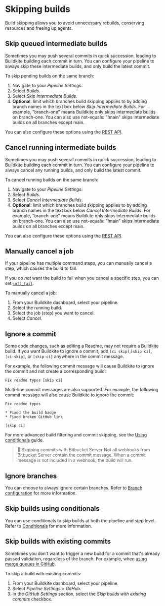 # Skipping builds

Build skipping allows you to avoid unnecessary rebuilds, conserving resources and freeing up agents.


## Skip queued intermediate builds

Sometimes you may push several commits in quick succession, leading to Buildkite building each commit in turn. You can configure your pipeline to always skip these intermediate builds, and only build the latest commit.

To skip pending builds on the same branch:

1. Navigate to your *Pipeline Settings*.
2. Select *Builds*.
3. Select *Skip Intermediate Builds*.
4. **Optional**: limit which branches build skipping applies to by adding branch names in the text box below *Skip Intermediate Builds*. For example, "branch-one" means Buildkite only skips intermediate builds on branch-one. You can also use not-equals: "!main" skips intermediate builds on all branches except main.

You can also configure these options using the [REST API](/docs/apis/rest-api/pipelines#create-a-yaml-pipeline).

## Cancel running intermediate builds

Sometimes you may push several commits in quick succession, leading to Buildkite building each commit in turn. You can configure your pipeline to always cancel any running builds, and only build the latest commit.

To cancel running builds on the same branch:

1. Navigate to your *Pipeline Settings*.
2. Select *Builds*.
3. Select *Cancel Intermediate Builds*.
4. **Optional**: limit which branches build skipping applies to by adding branch names in the text box below *Cancel Intermediate Builds*. For example, "branch-one" means Buildkite only skips intermediate builds on branch-one. You can also use not-equals: "!main" skips intermediate builds on all branches except main.

You can also configure these options using the [REST API](/docs/apis/rest-api/pipelines#create-a-yaml-pipeline).

## Manually cancel a job

If your pipeline has multiple command steps, you can manually cancel a step, which causes the build to fail.

If you do *not* want the build to fail when you cancel a specific step, you can set [`soft_fail`](/docs/pipelines/command-step#soft-fail-attributes).

To manually cancel a job:

1. From your Buildkite dashboard, select your pipeline.
2. Select the running build.
3. Select the job (step) you want to cancel.
4. Select *Cancel*.

## Ignore a commit

Some code changes, such as editing a Readme, may not require a Buildkite build. If you want Buildkite to ignore a commit, add `[ci skip]`,`[skip ci]`, `[ci-skip]`, or `[skip-ci]` anywhere in the commit message.

For example, the following commit message will cause Buildkite to ignore the commit and not create a corresponding build:

```
Fix readme typos [skip ci]
```

Multi-line commit messages are also supported. For example, the following commit message will also cause Buildkite to ignore the commit:

```
Fix readme typos

* Fixed the build badge
* Fixed broken GitHub link

[skip ci]
```

For more advanced build filtering and commit skipping, see the [Using conditionals](/docs/pipelines/conditionals) guide.

>🚧 Skipping commits with Bitbucket Server
> Not all webhooks from Bitbucket Server contain the commit message. When a commit message is not included in a webhook, the build will run.

## Ignore branches

You can choose to always ignore certain branches. Refer to [Branch configuration](/docs/pipelines/branch-configuration) for more information.

## Skip builds using conditionals

You can use conditionals to skip builds at both the pipeline and step level. Refer to [Conditionals](/docs/pipelines/conditionals) for more information.

## Skip builds with existing commits

Sometimes you don't want to trigger a new build for a commit that's already passed validation, regardless of the branch. For example, when [using merge queues in GitHub](/docs/tutorials/github-merge-queue).

To skip a build with existing commits:

1. From your Buildkite dashboard, select your pipeline.
1. Select _Pipeline Settings_ > _GitHub_.
1. In the _GitHub Settings_ section, select the _Skip builds with existing commits_ checkbox.
